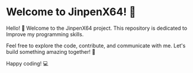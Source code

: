 
# Welcome to JinpenX64! 🎉

Hello! 👋 Welcome to the JinpenX64 project. This repository is dedicated to Improve my programming skills.

Feel free to explore the code, contribute, and communicate with me. Let's build something amazing together! 🚀

Happy coding! 💻